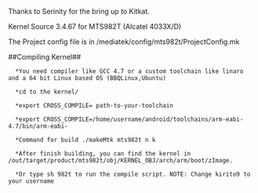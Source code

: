 Thanks to Serinity for the bring up to Kitkat.

Kernel Source 3.4.67 for MTS982T (Alcatel 4033X/D)


The Project config file is in /mediatek/config/mts982t/ProjectConfig.mk

##Compiling Kernel##

      *You need compiler like GCC 4.7 or a custom toolchain like linaro and a 64 bit Linux based OS (BBQLinux,Ubuntu)
      
      *cd to the kernel/
      
      *export CROSS_COMPILE= path-to-your-toolchain
      
      *export CROSS_COMPILE=/home/username/android/toolchains/arm-eabi-4.7/bin/arm-eabi-

      *Command for build ./makeMtk mts982t n k

      *After finish building, you can find the kernel in /out/target/product/mts982t/obj/KERNEL_OBJ/arch/arm/boot/zImage.
      
      *Or type sh 982t to run the compile script. NOTE: Change kirito9 to your username


      
